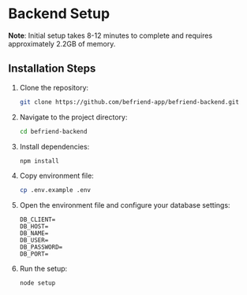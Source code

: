 # Backend Setup

**Note**: Initial setup takes 8-12 minutes to complete and requires approximately 2.2GB of memory.

## Installation Steps

1. Clone the repository:
   ```bash
   git clone https://github.com/befriend-app/befriend-backend.git
   ```

2. Navigate to the project directory:
   ```bash
   cd befriend-backend
   ```

3. Install dependencies:
   ```bash
   npm install
   ```

4. Copy environment file:
   ```bash
   cp .env.example .env
   ```

5. Open the environment file and configure your database settings:
   ```
   DB_CLIENT=
   DB_HOST=
   DB_NAME=
   DB_USER=
   DB_PASSWORD=
   DB_PORT=
   ```

6. Run the setup:
   ```bash
   node setup
   ```